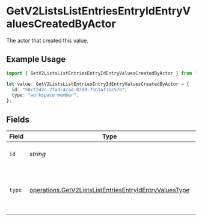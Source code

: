 # GetV2ListsListEntriesEntryIdEntryValuesCreatedByActor

The actor that created this value.

## Example Usage

```typescript
import { GetV2ListsListEntriesEntryIdEntryValuesCreatedByActor } from "attio-js/models/operations";

let value: GetV2ListsListEntriesEntryIdEntryValuesCreatedByActor = {
  id: "50cf242c-7fa3-4cad-87d0-75b1af71c57b",
  type: "workspace-member",
};
```

## Fields

| Field                                                                                                                            | Type                                                                                                                             | Required                                                                                                                         | Description                                                                                                                      |
| -------------------------------------------------------------------------------------------------------------------------------- | -------------------------------------------------------------------------------------------------------------------------------- | -------------------------------------------------------------------------------------------------------------------------------- | -------------------------------------------------------------------------------------------------------------------------------- |
| `id`                                                                                                                             | *string*                                                                                                                         | :heavy_minus_sign:                                                                                                               | An ID to identify the actor.                                                                                                     |
| `type`                                                                                                                           | [operations.GetV2ListsListEntriesEntryIdEntryValuesType](../../models/operations/getv2listslistentriesentryidentryvaluestype.md) | :heavy_minus_sign:                                                                                                               | The type of actor. [Read more information on actor types here](/docs/actors).                                                    |